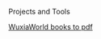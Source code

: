 Projects and Tools

[WuxiaWorld books to pdf][1] 

[1]: https://nbviewer.jupyter.org/github/immortalcosmo/Personal/blob/master/Web%20scraping.ipynb "Books to PDF"

